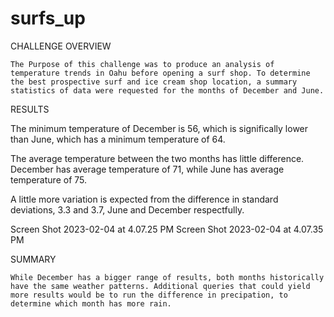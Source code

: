 # surfs_up

CHALLENGE OVERVIEW

    The Purpose of this challenge was to produce an analysis of temperature trends in Oahu before opening a surf shop. To determine the best prospective surf and ice cream shop location, a summary statistics of data were requested for the months of December and June. 


RESULTS

   The minimum temperature of December is 56, which is significally lower than June, which has a minimum temperature of 64.

   The average temperature between the two months has little difference. December has average temperature of 71, while June has average temperature of 75.

   A little more variation is expected from the difference in standard deviations, 3.3 and 3.7, June and December respectfully. 

Screen Shot 2023-02-04 at 4.07.25 PM
Screen Shot 2023-02-04 at 4.07.35 PM


SUMMARY

    While December has a bigger range of results, both months historically have the same weather patterns. Additional queries that could yield more results would be to run the difference in precipation, to determine which month has more rain. 
